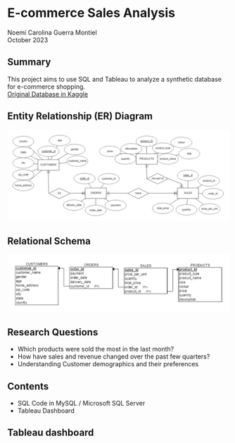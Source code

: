 # E-commerce Sales Analysis
Noemi Carolina Guerra Montiel<br>
October 2023

## Summary
This project aims to use SQL and Tableau to analyze a synthetic database for e-commerce shopping. 
<br>
[Original Database in Kaggle](https://www.kaggle.com/datasets/ruchi798/shopping-cart-database/data?select=sales.csv)

## Entity Relationship (ER) Diagram
![ER](ER-diagram.png)

## Relational Schema
![RS](R-schema.png)

## Research Questions
- Which products were sold the most in the last month?
- How have sales and revenue changed over the past few quarters?
- Understanding Customer demographics and their preferences

## Contents
- SQL Code in MySQL / Microsoft SQL Server
- Tableau Dashboard

## Tableau dashboard
<!--![dash](dashboard.png)
